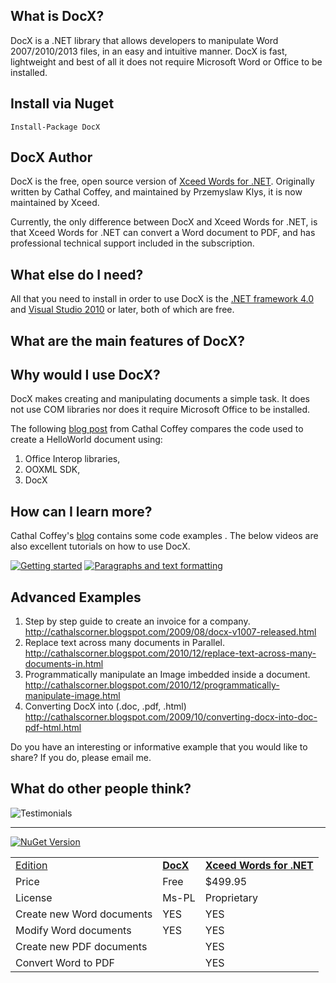 ## What is DocX?

DocX is a .NET library that allows developers to manipulate Word 2007/2010/2013 files, in an easy and intuitive manner. DocX is fast, lightweight and best of all it does not require Microsoft Word or Office to be installed.


## Install via Nuget
```
Install-Package DocX
```

## DocX Author

DocX is the free, open source version of [Xceed Words for .NET](https://xceed.com/xceed-words-for-net). Originally written by Cathal Coffey, and maintained by Przemyslaw Klys, it is now maintained by Xceed. 

Currently, the only difference between DocX and Xceed Words for .NET, is that Xceed Words for .NET can convert a Word document to PDF, and has professional technical support included in the subscription.  


## What else do I need?

All that you need to install in order to use DocX is the [.NET framework 4.0](http://www.microsoft.com/downloads/en/details.aspx?FamilyID=9cfb2d51-5ff4-4491-b0e5-b386f32c0992&displaylang=en) and [Visual Studio 2010](http://www.microsoft.com/express/Downloads/) or later, both of which are free.

## What are the main features of DocX?

<table>
<tr>
<td><a href="">Edition</a></td>
<td><a href=""><b>DocX</b></a></td>
<td><a href="https://xceed.com/xceed-words-for-net"><b>Xceed Words for .NET</b></a></td>
</tr>
<tr>
<td>Price</td>
<td>Free</td>
<td>$499.95</td>
</tr>
<tr>
<td>License</td>
<td>Ms-PL</td>
<td>Proprietary</td>
</tr>
<tr>
<td>Create new Word documents</td>
<td>YES</td>
<td>YES</td>
</tr>
<tr>
<td>Modify Word documents</td>
<td>YES</td>
<td>YES</td>
</tr>
<tr>
<td>Create new PDF documents</td>
<td></td>
<td>YES</td>
</tr>
<tr>
<td>Convert Word to PDF</td>
<td></td>
<td>YES</td>
</tr>

## Why would I use DocX?

DocX makes creating and manipulating documents a simple task. It does not use COM libraries nor does it require Microsoft Office to be installed. 

The following [blog post](http://cathalscorner.blogspot.com/2010/06/cathal-why-did-you-create-docx.html) from Cathal Coffey compares the code used to create a HelloWorld document using:
 1. Office Interop libraries, 
 2. OOXML SDK, 
 3. DocX

## How can I learn more?

Cathal Coffey's [blog](http://cathalscorner.blogspot.com/) contains some code examples . The below videos are also excellent tutorials on how to use DocX.

[<img alt="Getting started" src="http://i3.codeplex.com/download?ProjectName=DocX&DownloadId=83768" />](http://docx.codeplex.com/Release/ProjectReleases.aspx?ReleaseId=32117#DownloadId=83636)
[<img alt="Paragraphs and text formatting" src="http://i3.codeplex.com/download?ProjectName=DocX&DownloadId=83995">](http://docx.codeplex.com/Release/ProjectReleases.aspx?ReleaseId=32117#DownloadId=83996)

## Advanced Examples

 1. Step by step guide to create an invoice for a company. http://cathalscorner.blogspot.com/2009/08/docx-v1007-released.html
 2. Replace text across many documents in Parallel. http://cathalscorner.blogspot.com/2010/12/replace-text-across-many-documents-in.html
 3. Programmatically manipulate an Image imbedded inside a document. http://cathalscorner.blogspot.com/2010/12/programmatically-manipulate-image.html
 4. Converting DocX into (.doc, .pdf, .html) http://cathalscorner.blogspot.com/2009/10/converting-docx-into-doc-pdf-html.html

Do you have an interesting or informative example that you would like to share? 
If you do, please email me.

## What do other people think?

<img alt="Testimonials" src="http://download.codeplex.com/download?ProjectName=DocX&DownloadId=192124">

***

<a href="https://www.nuget.org/packages/DocX/">
<img alt="NuGet Version" src="https://img.shields.io/nuget/v/DocX.svg" /> 
</a>

